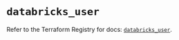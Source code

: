 # `databricks_user`

Refer to the Terraform Registry for docs: [`databricks_user`](https://registry.terraform.io/providers/databricks/databricks/1.48.3/docs/resources/user).
